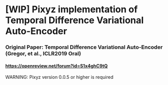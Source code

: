 # [WIP] Pixyz implementation of Temporal Difference Variational Auto-Encoder
### Original Paper: Temporal Difference Variational Auto-Encoder (Gregor, et al., ICLR2019 Oral)
#### https://openreview.net/forum?id=S1x4ghC9tQ

WARNING: Pixyz version 0.0.5 or higher is required
